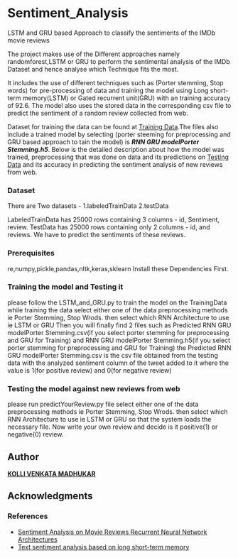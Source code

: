 # Sentiment_Analysis
LSTM and GRU based Approach to classify the sentiments of the IMDb movie reviews

The project makes use of the Different approaches namely randomforest,LSTM or GRU to perform the sentimental analysis of the IMDb Dataset and hence analyse which Technique fits the most.

It includes the use of different techniques such as (Porter stemming, Stop words) for pre-processing of data and training the model using  Long short-term memory(LSTM) or Gated recurrent unit(GRU) with an training accuracy of 92.6.
The model also uses the stored data in the corresponding csv file to predict the sentiment of a random review collected from web.

  Dataset for training the data can be found at [Training Data](https://drive.google.com/file/d/1O72Wo3BKxfytcqwE27_EL4ofHn99tcps/view?usp=sharing).The files also include a trained model by selecting (porter steeming for preprocessing and GRU based approach to tain the model) is **_RNN GRU modelPorter Stemming.h5_**. Below is the detailed description about how the model was trained, preprocessing that was done on data and its predictions on [Testing Data](https://drive.google.com/file/d/1-uMKaMsp6QY8NdsMXxmh1dTl6hlfgtAk/view?usp=sharing) and its accuracy in predicting the sentiment analysis of new reviews from web.
  
  ### Dataset 
  There are Two datasets - 
  1.labeledTrainData
  2.testData
  
  LabeledTrainData has 25000 rows containing 3 columns - id, Sentiment, review.
  TestData has 25000 rows containing only 2 columns - id, and reviews. We have to predict the sentiments of these reviews.
   
  ### Prerequisites
  re,numpy,pickle,pandas,nltk,keras,sklearn
  Install these Dependencies First.
  
  ### Training the model and Testing it
  please follow the LSTM_and_GRU.py to train the model on the TrainingData
  while training the data select either one of the data preprocessing methods ie Porter Stemming, Stop Wrods.
  then select which RNN Architecture to use ie LSTM or GRU
  Then you will finally find 2 files such as Predicted RNN GRU modelPorter Stemming.csv(if you select porter stemming for preprocessing and GRU for Training) and RNN GRU modelPorter Stemming.h5(if you select porter stemming for preprocessing and GRU for Training) the Predicted RNN GRU modelPorter Stemming.csv is the csv file obtained from the testing data with the analyzed sentiment column of the tweet added to it where the value is 1(for positive review) and 0(for negative review)
  ### Testing the model against new reviews from web 
  please run predictYourReview.py file 
  select either one of the data preprocessing methods ie Porter Stemming, Stop Wrods.
  then select which RNN Architecture to use ie LSTM or GRU so that the system loads the necessary file.
  Now write your own review and decide is it positive(1) or negative(0) review.
  
## Author

**[KOLLI VENKATA MADHUKAR ](https://www.linkedin.com/in/madhukar-kolli-2a512916b/)**

## Acknowledgments
### References
- [Sentiment Analysis on Movie Reviews Recurrent Neural Network Architectures](https://cs224d.stanford.edu/reports/TimmarajuAditya.pdf)
- [Text sentiment analysis based on long short-term memory](https://ieeexplore.ieee.org/document/7778967)


